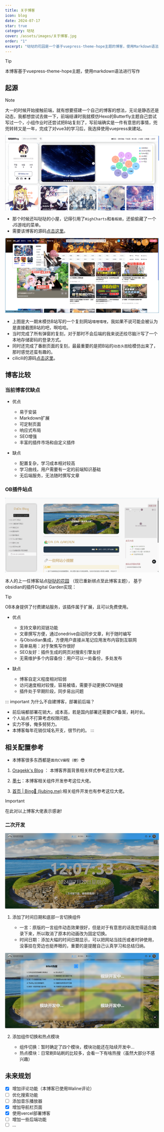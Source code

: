 ```yaml
---
title: 关于博客
icon: blog
date: 2024-07-17
star: true
category: 哒哒
cover: /assets/images/关于博客.jpg
order: "1"
excerpt: "哒哒的花园是一个基于vuepress-theme-hope主题的博客，使用Markdown语法写作，具有易于安装、可定制页面、响应式布局等特点。"
---
```

> [!tip]
> 本博客基于vuepress-theme-hope主题，使用markdown语法进行写作

## 起源

> [!note]
> 大一的时候开始接触前端，就有想要搭建一个自己的博客的想法，无论是静态还是动态，我都想尝试去做一下，前端结课时我就模仿Hexo的Butterfly主题自己尝试写过一个，小组作业时还尝试把B站复刻了，写前端确实是一件有意思的事情，兜兜转转又是一年，完成了对vue3的学习后，我选择使用vuepress来建站。

![模仿Butterfly主题写的第一个静态博客](./images/博客原型.png)

- 那个时候还叫哒哒的小屋，记得引用了`HighCharts`和`看板娘`，还偷偷藏了一个JS游戏的菜单。
- 需要该博客的源码[点击这里](https://github.com/matike16/myfirstblog)。

![模仿B站的大作业](./images/cilicili.png)

- 上图是大一期末模仿B站写的一个复刻网站`嘻哩嘻哩`，我如果不说可能会被认为是直接截图B站的吧，啊哈哈。
- 当时完成了所有弹窗的复刻，对于那时不会后端的我来说还绞尽脑汁写了一个本地存储密码的登录方式。
- 同时还完成了番剧页面的复刻，最最重要的是把B站的`动态头图`给模仿出来了，那时感觉还蛮有趣的。
- cilicili的源码[点击这里](https://github.com/matike16/cilicili)。

## 博客比较

### 当前博客优缺点

- 优点
    - 易于安装
    - Markdown扩展
    - 可定制页面
    - 响应式布局
    - SEO增强
    - 丰富的插件市场和自定义插件

- 缺点
    - 配置复杂，学习成本相对较高
    - 学习曲线，用户需要有一定的前端知识基础
    - 无后端服务，无法随时撰写文章

### OB插件站点

![上一任博客站点图](./images/the-first-blog.png)

本人的上一任博客站点[哒哒的花园](https://www.dadagarden.fun/) （现已重新绑点至此博客主题）， 基于
obsidian的插件Digital Garden实现： 

> [!tip]
> OB本身提供了付费建站服务，该插件属于扩展，且可以免费使用。

- 优点
    - 支持文章的双链功能
    - 文章撰写方便，通过onedrive自动同步文章，利于随时编写
    - 与Obisidian集成，方便用户直接从笔记应用发布内容到互联网
    - 简单易用：对于聚焦写作很好
    - SEO友好：插件生成的网页对搜索引擎友好
    - 无需维护多个内容备份：用户可以一处备份，多处发布

- 缺点
    - 博客自定义程度相对较弱
    - 访问速度相对较慢，容易被墙，需要手动更换CDN链接
    - 插件处于早期阶段，同步易出问题

::: important 为什么不自建博客，部署前后端？
- 前后端都部署花销大，成本高，若是国内部署还需要ICP备案，耗时长。
- 个人站点不打算考虑权限问题。
- 实力不够，俺多努努力。
- 本博客每年花销仅域名开支，很节约的。
:::
## 相关配置参考

- 本博客很多东西都是`面向CV编程（梗）`😎

1. [Oragekk's Blog](https://oragekk.me/) ： 本博客界面背景相关样式参考这位大佬。

2. [墨七](https://blog.mo7.cc/)：本博客相关组件开发参考这位大佬。

3. [首页 | Bing🐣 (liubing.me)](https://liubing.me/):相关组件开发也有参考这位大佬。

> [!important] 
> 在此对以上博客大佬表示感谢!

### 二次开发

![时间一言组件](./images/时间一言组件.png)

1. 添加了时间日期和底部一言切换组件

	- 一言：原版的一言组件动态效果很好，但是对于有意思的话我觉得适合摘录下来，所以取消了原本的动画改为固定切换。
	- 时间日期：添加大幅的时间日期显示，可以把网站当挂历或者时钟使用，没事挂在旁边也挺养眼的，重要的是提醒自己认真学习和总结归纳。

![组件切换与热点](./images/组件切换.png)

2. 添加组件切换和热点模块

	- 组件切换：暂时确定了四个模块，模块功能还在陆续开发中...
	- 热点模块：日常刷B站刷的比较多，会看一下有啥热搜（虽然大部分不感兴趣）
## 未来规划

- [x] 增加评论功能（本博客已使用Waline评论）
- [ ] 优化搜索功能
- [ ]  添加音乐播放器
- [x] 增加导航栏页面
- [x] 使用vercel部署博客
- [ ] 增加一些后端功能
- [ ]  ...
